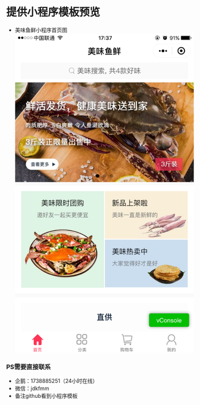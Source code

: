 # 提供小程序模板预览

* 美味鱼鲜小程序首页图
  ![美味鱼鲜](/meiweiyuxian/QQ图片20180815174428.png)



### PS需要直接联系

* 企鹅：1738885251（24小时在线）
* 微信：jdkfmm
* 备注github看到小程序模板